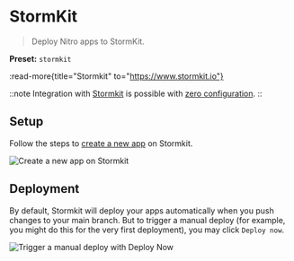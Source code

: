 # StormKit

> Deploy Nitro apps to StormKit.

**Preset:** `stormkit`

:read-more{title="Stormkit" to="https://www.stormkit.io"}

::note
Integration with [Stormkit](https://www.stormkit.io/) is possible with [zero configuration](/deploy#zero-config-providers).
::

## Setup

Follow the steps to [create a new app](https://app.stormkit.io/apps/new) on Stormkit.

![Create a new app on Stormkit](/images/stormkit-new-app.png)

## Deployment

By default, Stormkit will deploy your apps automatically when you push changes to your main branch. But to trigger a manual deploy (for example, you might do this for the very first deployment), you may click `Deploy now`.

![Trigger a manual deploy with Deploy Now](/images/stormkit-deploy.png)
